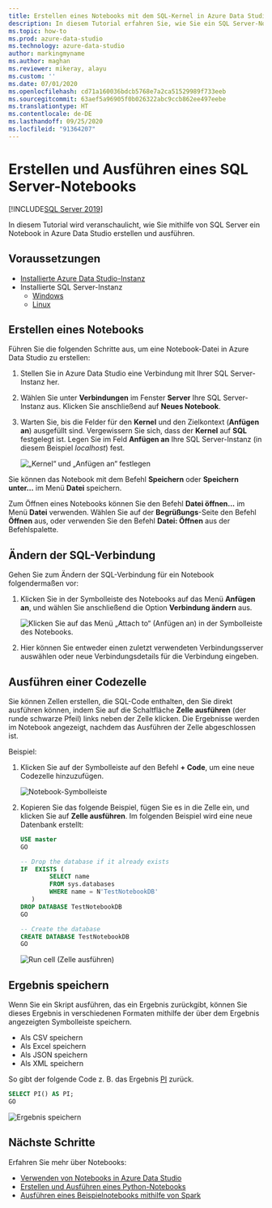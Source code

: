 ```yaml
---
title: Erstellen eines Notebooks mit dem SQL-Kernel in Azure Data Studio
description: In diesem Tutorial erfahren Sie, wie Sie ein SQL Server-Notebook erstellen und ausführen.
ms.topic: how-to
ms.prod: azure-data-studio
ms.technology: azure-data-studio
author: markingmyname
ms.author: maghan
ms.reviewer: mikeray, alayu
ms.custom: ''
ms.date: 07/01/2020
ms.openlocfilehash: cd71a160036bdcb5768e7a2ca51529989f733eeb
ms.sourcegitcommit: 63aef5a96905f0b026322abc9ccb862ee497eebe
ms.translationtype: HT
ms.contentlocale: de-DE
ms.lasthandoff: 09/25/2020
ms.locfileid: "91364207"
---
```

# <a name="create-and-run-a-sql-server-notebook"></a>Erstellen und Ausführen eines SQL Server-Notebooks

[!INCLUDE[SQL Server 2019](../../includes/applies-to-version/sqlserver2019.md)]

In diesem Tutorial wird veranschaulicht, wie Sie mithilfe von SQL Server ein Notebook in Azure Data Studio erstellen und ausführen.

## <a name="prerequisites"></a>Voraussetzungen

- [Installierte Azure Data Studio-Instanz](../download-azure-data-studio.md)
- Installierte SQL Server-Instanz
  - [Windows](../../database-engine/install-windows/install-sql-server.md)
  - [Linux](../../linux/sql-server-linux-setup.md)

## <a name="create-a--notebook"></a>Erstellen eines Notebooks

Führen Sie die folgenden Schritte aus, um eine Notebook-Datei in Azure Data Studio zu erstellen:

1. Stellen Sie in Azure Data Studio eine Verbindung mit Ihrer SQL Server-Instanz her.

2. Wählen Sie unter **Verbindungen** im Fenster **Server** Ihre SQL Server-Instanz aus. Klicken Sie anschließend auf **Neues Notebook**.

3. Warten Sie, bis die Felder für den **Kernel** und den Zielkontext (**Anfügen an**) ausgefüllt sind. Vergewissern Sie sich, dass der **Kernel** auf **SQL** festgelegt ist. Legen Sie im Feld **Anfügen an** Ihre SQL Server-Instanz (in diesem Beispiel *localhost*) fest.

   ![„Kernel“ und „Anfügen an“ festlegen](media/notebooks-sql-kernel/set-kernel-and-attach-to.png)

Sie können das Notebook mit dem Befehl **Speichern** oder **Speichern unter...** im Menü **Datei** speichern.

Zum Öffnen eines Notebooks können Sie den Befehl **Datei öffnen...** im Menü **Datei** verwenden. Wählen Sie auf der **Begrüßungs**-Seite den Befehl **Öffnen** aus, oder verwenden Sie den Befehl **Datei: Öffnen** aus der Befehlspalette.

## <a name="change-the-sql-connection"></a>Ändern der SQL-Verbindung

Gehen Sie zum Ändern der SQL-Verbindung für ein Notebook folgendermaßen vor:

1. Klicken Sie in der Symbolleiste des Notebooks auf das Menü **Anfügen an**, und wählen Sie anschließend die Option **Verbindung ändern** aus.

   ![Klicken Sie auf das Menü „Attach to“ (Anfügen an) in der Symbolleiste des Notebooks.](./media/notebooks-sql-kernel/select-attach-to-1.png)

2. Hier können Sie entweder einen zuletzt verwendeten Verbindungsserver auswählen oder neue Verbindungsdetails für die Verbindung eingeben.

## <a name="run-a-code-cell"></a>Ausführen einer Codezelle

Sie können Zellen erstellen, die SQL-Code enthalten, den Sie direkt ausführen können, indem Sie auf die Schaltfläche **Zelle ausführen** (der runde schwarze Pfeil) links neben der Zelle klicken. Die Ergebnisse werden im Notebook angezeigt, nachdem das Ausführen der Zelle abgeschlossen ist.

Beispiel:

1. Klicken Sie auf der Symbolleiste auf den Befehl **+ Code**, um eine neue Codezelle hinzuzufügen.

   ![Notebook-Symbolleiste](media/notebooks-guidance/notebook-toolbar.png)

2. Kopieren Sie das folgende Beispiel, fügen Sie es in die Zelle ein, und klicken Sie auf **Zelle ausführen**. Im folgenden Beispiel wird eine neue Datenbank erstellt:

   ```sql
   USE master
   GO

   -- Drop the database if it already exists
   IF  EXISTS (
           SELECT name
           FROM sys.databases
           WHERE name = N'TestNotebookDB'
      )
   DROP DATABASE TestNotebookDB
   GO

   -- Create the database
   CREATE DATABASE TestNotebookDB
   GO
   ```

   ![Run cell (Zelle ausführen)](media/notebooks-sql-kernel/run-notebook-cell.png)

## <a name="save-the-result"></a>Ergebnis speichern

Wenn Sie ein Skript ausführen, das ein Ergebnis zurückgibt, können Sie dieses Ergebnis in verschiedenen Formaten mithilfe der über dem Ergebnis angezeigten Symbolleiste speichern.

- Als CSV speichern
- Als Excel speichern
- Als JSON speichern
- Als XML speichern

So gibt der folgende Code z. B. das Ergebnis [PI](../../t-sql/functions/pi-transact-sql.md) zurück.

```sql
SELECT PI() AS PI;
GO
```

![Ergebnis speichern](media/notebooks-sql-kernel/run-notebook-cell-2.png)

## <a name="next-steps"></a>Nächste Schritte

Erfahren Sie mehr über Notebooks:

- [Verwenden von Notebooks in Azure Data Studio](./notebooks-guidance.md)
- [Erstellen und Ausführen eines Python-Notebooks](././notebooks-python-kernel.md)
- [Ausführen eines Beispielnotebooks mithilfe von Spark](../../big-data-cluster/notebooks-tutorial-spark.md)